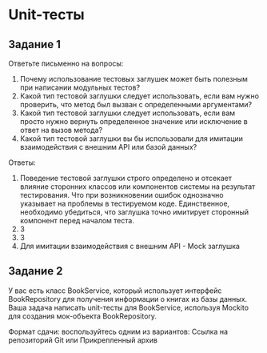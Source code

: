 # Unit-тесты

## Задание 1

Ответьте письменно на вопросы:

1) Почему использование тестовых заглушек может быть полезным при написании модульных тестов?
2) Какой тип тестовой заглушки следует использовать, если вам нужно проверить, что метод был вызван с определенными аргументами?
3) Какой тип тестовой заглушки следует использовать, если вам просто нужно вернуть определенное значение или исключение в ответ на вызов метода?
4) Какой тип тестовой заглушки вы бы использовали для имитации  взаимодействия с внешним API или базой данных?

Ответы:

1. Поведение тестовой заглушки строго определено и отсекает влияние сторонних классов или компонентов системы на результат тестирования. Что при возникновении ошибок однозначно указывает на проблемы в тестируемом коде. Единственное, необходимо убедиться, что заглушка точно имитирует сторонный компонент перед началом теста.
2. З
3. 3
4. Для имитации взаимодействия с внешним API - Mock заглушка




## Задание 2

У вас есть класс BookService, который использует интерфейс BookRepository для получения информации о книгах из базы данных. Ваша задача написать unit-тесты для BookService, используя Mockito для создания мок-объекта BookRepository.

Формат сдачи: воспользуйтесь одним из вариантов: Ссылка на репозиторий Git или Прикрепленный архив
